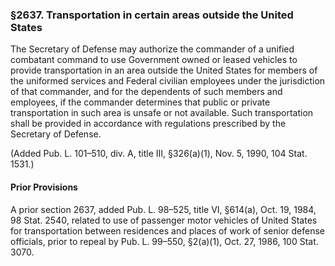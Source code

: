 ### §2637. Transportation in certain areas outside the United States ###

The Secretary of Defense may authorize the commander of a unified combatant command to use Government owned or leased vehicles to provide transportation in an area outside the United States for members of the uniformed services and Federal civilian employees under the jurisdiction of that commander, and for the dependents of such members and employees, if the commander determines that public or private transportation in such area is unsafe or not available. Such transportation shall be provided in accordance with regulations prescribed by the Secretary of Defense.

(Added Pub. L. 101–510, div. A, title III, §326(a)(1), Nov. 5, 1990, 104 Stat. 1531.)

#### Prior Provisions ####

A prior section 2637, added Pub. L. 98–525, title VI, §614(a), Oct. 19, 1984, 98 Stat. 2540, related to use of passenger motor vehicles of United States for transportation between residences and places of work of senior defense officials, prior to repeal by Pub. L. 99–550, §2(a)(1), Oct. 27, 1986, 100 Stat. 3070.